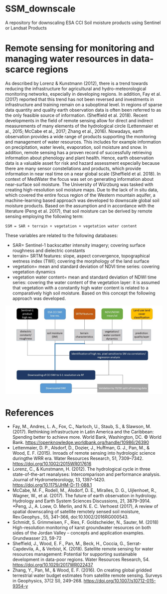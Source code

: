# SSM_downscale
A repository for downscaling ESA CCI Soil moisture products using Sentinel or Landsat Products

# Remote sensing for monitoring and managing water resources in data-scarce regions
As described by Lorenz & Kunstmann (2012), there is a trend towards reducing the infrastructure for agricultural and hydro-meteorological monitoring networks, especially in developing regions. In addition, Fay et al. (2017) reported that this trend has not been reversed and investments in infrastructure and training remain on a suboptimal level. In regions of sparse data quantity and quality earth observation data is often been referred to as the only feasible source of information. (Sheffield et al. 2018). Recent developments in the field of remote sensing allow for direct and indirect measurements of many elements of the hydrological circle (Lettenmaier et al., 2015; McCabe et al., 2017; Zhang et al., 2016). Nowadays, earth observation provides a wide range of products supporting the monitoring and management of water resources. This includes for example information on precipitation, water levels, evaporation, soil moisture and snow. In addition, remote sensing has a proven record of successfully retrieving information about phenology and plant health. Hence, earth observation data is a valuable asset for risk and hazard assessment especially because there are many sensor constellations and products, which provide information in near real time on a near global scale (Sheffield et al. 2018). 
In context of MedWater the focus was set on generating information about near-surface soil moisture.  The University of Würzburg was tasked with creating high-resolution soil moisture maps. Due to the lack of in situ data, which covered the entire focus region of the Western mountain aquifer, a machine-learning based approach was developed to downscale global soil moisture products. Based on the assumption and in accordance with the literature (Peng et al. 2017), that soil moisture can be derived by remote sensing employing the following term: 
```
SSM = SAR + terrain + vegetation + vegetation water content
```

These variables are related to the following databases:
* SAR= Sentinel-1 backscatter intensity imagery; covering surface roughness and dielectric constants
* terrain= SRTM features: slope, aspect convergence, topographical wetness index (TWI); covering the morphology of the land surface
* vegetation= mean and standard deviation of NDVI time series: covering vegetation dynamics 
* vegetation water content= mean and standard deviation of NDWI time series: covering the water content of the vegetation layer: it is assumed that vegetation with a constantly high water content is related to a comparatively high soil moisture. 
Based on this concept the following approach was developed.

![Downscaling approach](ssm_downscale_structure.jpg)

# References

* Fay, M., Andres, L. A., Fox, C., Narloch, U., Staub, S., & Slawson, M. (2017). Rethinking infrastructure in Latin America and the Caribbean: Spending better to achieve more. World Bank, Washington, DC. © World Bank. https://openknowledge.worldbank.org/handle/10986/26390
* Lettenmaier, D. P., Alsdorf, D., Dozier, J., Huffman, G. J., Pan, M., & Wood, E. F. (2015). Inroads of remote sensing into hydrologic science duringthe WRR era. Water Resources Research, 51, 7309–7342. https://doi.org/10.1002/2015WR017616
* Lorenz, C., & Kunstmann, H. (2012). The hydrological cycle in three state-of-the-art reanalyses: Intercomparison and performance analysis. Journal of Hydrometeorology, 13, 1397–1420. https://doi.org/10.1175/JHM-D-11-088.1
* McCabe, M. F., Rodell, M., Alsdorf, D. E., Miralles, D. G., Uijlenhoet, R., Wagner, W., et al. (2017). The future of earth observation in hydrology. Hydrology and Earth System Sciences Discussions, 21, 3879–3914.
*Peng, J., A. Loew, O. Merlin, and N. E. C. Verhoest (2017), A review of spatial downscaling of satellite remotely sensed soil moisture, Rev.Geophys., 55, 341–366, doi:10.1002/2016RG000543.
* Schmidt, S. Grimmeisen, F., Ries, F. Goldscheider, N., Sauter, M. (2018) High-resolution monitoring of karst groundwater resources on both sides of the Jordan Valley – concepts and application examples. Grundwasser 23, 59-72
* Sheffield, J., Wood, E. F., Pan, M., Beck, H., Coccia, G., Serrat-Capdevila, A., & Verbist, K. (2018). Satellite remote sensing for water resources management: Potential for supporting sustainable development in data-poor regions. Water Resources Research, 54. https://doi.org/10.1029/2017WR022437
* Zhang, Y., Pan, M., & Wood, E. F. (2016). On creating global gridded terrestrial water budget estimates from satellite remote sensing. Surveys in Geophysics, 37(2 SI), 249–268. https://doi.org/10.1007/s10712-015-9354-y

